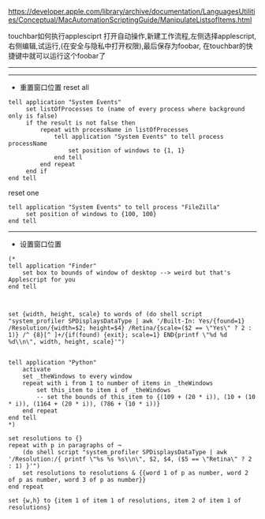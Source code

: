 https://developer.apple.com/library/archive/documentation/LanguagesUtilities/Conceptual/MacAutomationScriptingGuide/ManipulateListsofItems.html

touchbar如何执行applesciprt
打开自动操作,新建工作流程,左侧选择applescript,右侧编辑,试运行,(在安全与隐私中打开权限),最后保存为foobar, 在touchbar的快捷键中就可以运行这个foobar了

---


--- 
- 重置窗口位置
  reset all
```
tell application "System Events"
     set listOfProcesses to (name of every process where background only is false)
     if the result is not false then
         repeat with processName in listOfProcesses
             tell application "System Events" to tell process processName
                 set position of windows to {1, 1}
             end tell
         end repeat
     end if
end tell
```
reset one
```
tell application "System Events" to tell process "FileZilla"
     set position of windows to {100, 100}
end tell
```

--- 
- 设置窗口位置
```
(*
tell application "Finder"
	set box to bounds of window of desktop --> weird but that's Applescript for you
end tell



set {width, height, scale} to words of (do shell script "system_profiler SPDisplaysDataType | awk '/Built-In: Yes/{found=1} /Resolution/{width=$2; height=$4} /Retina/{scale=($2 == \"Yes\" ? 2 : 1)} /^ {8}[^ ]+/{if(found) {exit}; scale=1} END{printf \"%d %d %d\\n\", width, height, scale}'")


tell application "Python"
	activate
	set _theWindows to every window
	repeat with i from 1 to number of items in _theWindows
		set this_item to item i of _theWindows 
		-- set the bounds of this_item to {(109 + (20 * i)), (10 + (10 * i)), (1164 + (20 * i)), (786 + (10 * i))}
	end repeat
end tell
*)

set resolutions to {}
repeat with p in paragraphs of ¬
	(do shell script "system_profiler SPDisplaysDataType | awk '/Resolution:/{ printf \"%s %s %s\\n\", $2, $4, ($5 == \"Retina\" ? 2 : 1) }'")
	set resolutions to resolutions & {{word 1 of p as number, word 2 of p as number, word 3 of p as number}}
end repeat

set {w,h} to {item 1 of item 1 of resolutions, item 2 of item 1 of resolutions}

```